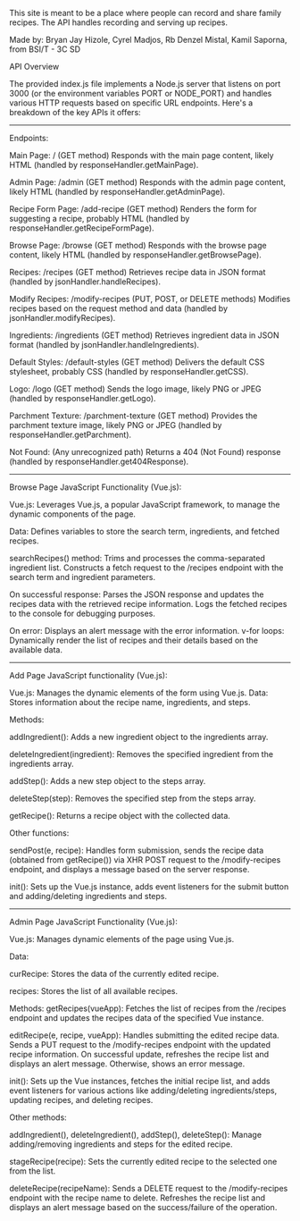 This site is meant to be a place where people can record and share family recipes.
The API handles recording and serving up recipes.

Made by:
Bryan Jay Hizole,
Cyrel Madjos,
Rb Denzel Mistal,
Kamil Saporna,
from BSI/T - 3C SD

API Overview

The provided index.js file implements a Node.js server that listens on port 3000 (or the environment variables PORT or NODE_PORT) and handles various HTTP requests based on specific URL endpoints. Here's a breakdown of the key APIs it offers:

--------------------------------------

Endpoints:

Main Page: / (GET method)
Responds with the main page content, likely HTML (handled by responseHandler.getMainPage).

Admin Page: /admin (GET method)
Responds with the admin page content, likely HTML (handled by responseHandler.getAdminPage).

Recipe Form Page: /add-recipe (GET method)
Renders the form for suggesting a recipe, probably HTML (handled by responseHandler.getRecipeFormPage).

Browse Page: /browse (GET method)
Responds with the browse page content, likely HTML (handled by responseHandler.getBrowsePage).

Recipes: /recipes (GET method)
Retrieves recipe data in JSON format (handled by jsonHandler.handleRecipes).

Modify Recipes: /modify-recipes (PUT, POST, or DELETE methods)
Modifies recipes based on the request method and data (handled by jsonHandler.modifyRecipes).

Ingredients: /ingredients (GET method)
Retrieves ingredient data in JSON format (handled by jsonHandler.handleIngredients).

Default Styles: /default-styles (GET method)
Delivers the default CSS stylesheet, probably CSS (handled by responseHandler.getCSS).

Logo: /logo (GET method)
Sends the logo image, likely PNG or JPEG (handled by responseHandler.getLogo).

Parchment Texture: /parchment-texture (GET method)
Provides the parchment texture image, likely PNG or JPEG (handled by responseHandler.getParchment).

Not Found: (Any unrecognized path)
Returns a 404 (Not Found) response (handled by responseHandler.get404Response).

--------------------------------------

Browse Page JavaScript Functionality (Vue.js):

Vue.js: Leverages Vue.js, a popular JavaScript framework, to manage the dynamic components of the page.

Data: Defines variables to store the search term, ingredients, and fetched recipes.

searchRecipes() method:
Trims and processes the comma-separated ingredient list.
Constructs a fetch request to the /recipes endpoint with the search term and ingredient parameters.

On successful response:
Parses the JSON response and updates the recipes data with the retrieved recipe information.
Logs the fetched recipes to the console for debugging purposes.

On error:
Displays an alert message with the error information.
v-for loops: Dynamically render the list of recipes and their details based on the available data.

--------------------------------------

Add Page JavaScript functionality (Vue.js):

Vue.js: Manages the dynamic elements of the form using Vue.js.
Data: Stores information about the recipe name, ingredients, and steps.

Methods:

addIngredient(): Adds a new ingredient object to the ingredients array.

deleteIngredient(ingredient): Removes the specified ingredient from the ingredients array.

addStep(): Adds a new step object to the steps array.

deleteStep(step): Removes the specified step from the steps array.

getRecipe(): Returns a recipe object with the collected data.

Other functions:

sendPost(e, recipe): Handles form submission, sends the recipe data (obtained from getRecipe()) via XHR POST request to the /modify-recipes endpoint, and displays a message based on the server response.

init(): Sets up the Vue.js instance, adds event listeners for the submit button and adding/deleting ingredients and steps.

--------------------------------------

Admin Page JavaScript Functionality (Vue.js):

Vue.js: Manages dynamic elements of the page using Vue.js.

Data:

curRecipe: Stores the data of the currently edited recipe.

recipes: Stores the list of all available recipes.


Methods:
getRecipes(vueApp): Fetches the list of recipes from the /recipes endpoint and updates the recipes data of the specified Vue instance.

editRecipe(e, recipe, vueApp): Handles submitting the edited recipe data. Sends a PUT request to the /modify-recipes endpoint with the updated recipe information. On successful update, refreshes the recipe list and displays an alert message. Otherwise, shows an error message.

init(): Sets up the Vue instances, fetches the initial recipe list, and adds event listeners for various actions like adding/deleting ingredients/steps, updating recipes, and deleting recipes.


Other methods:

addIngredient(), deleteIngredient(), addStep(), deleteStep(): Manage adding/removing ingredients and steps for the edited recipe.

stageRecipe(recipe): Sets the currently edited recipe to the selected one from the list.

deleteRecipe(recipeName): Sends a DELETE request to the /modify-recipes endpoint with the recipe name to delete. Refreshes the recipe list and displays an alert message based on the success/failure of the operation.




